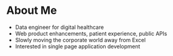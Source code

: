 # About Me
- Data engineer for digital healthcare
- Web product enhancements, patient experience, public APIs
- Slowly moving the corporate world away from Excel
- Interested in single page application development

<!---
Andrewdhope/Andrewdhope is a ✨ special ✨ repository because its `README.md` (this file) appears on your GitHub profile.
You can click the Preview link to take a look at your changes.
--->
